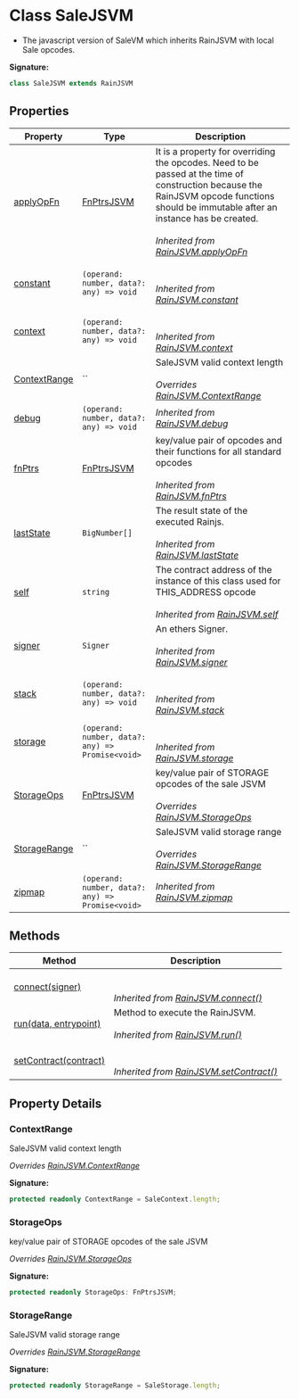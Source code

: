 
# Class SaleJSVM

- The javascript version of SaleVM which inherits RainJSVM with local Sale opcodes.

<b>Signature:</b>

```typescript
class SaleJSVM extends RainJSVM 
```

## Properties

|  Property | Type | Description |
|  --- | --- | --- |
|  [applyOpFn](./rainjsvm.md#applyOpFn-property) | [FnPtrsJSVM](../interfaces/fnptrsjsvm.md) | It is a property for overriding the opcodes. Need to be passed at the time of construction because the RainJSVM opcode functions should be immutable after an instance has be created.<br></br>*Inherited from [RainJSVM.applyOpFn](./rainjsvm.md#applyOpFn-property)* |
|  [constant](./rainjsvm.md#constant-property) | `(operand: number, data?: any) => void` | <br></br>*Inherited from [RainJSVM.constant](./rainjsvm.md#constant-property)* |
|  [context](./rainjsvm.md#context-property) | `(operand: number, data?: any) => void` | <br></br>*Inherited from [RainJSVM.context](./rainjsvm.md#context-property)* |
|  [ContextRange](./salejsvm.md#ContextRange-property) | `` | SaleJSVM valid context length<br></br>*Overrides [RainJSVM.ContextRange](./rainjsvm.md#ContextRange-property)* |
|  [debug](./rainjsvm.md#debug-property) | `(operand: number, data?: any) => void` | *Inherited from [RainJSVM.debug](./rainjsvm.md#debug-property)* |
|  [fnPtrs](./rainjsvm.md#fnPtrs-property) | [FnPtrsJSVM](../interfaces/fnptrsjsvm.md) | key/value pair of opcodes and their functions for all standard opcodes<br></br>*Inherited from [RainJSVM.fnPtrs](./rainjsvm.md#fnPtrs-property)* |
|  [lastState](./rainjsvm.md#lastState-property) | `BigNumber[]` | The result state of the executed Rainjs.<br></br>*Inherited from [RainJSVM.lastState](./rainjsvm.md#lastState-property)* |
|  [self](./rainjsvm.md#self-property) | `string` | The contract address of the instance of this class used for THIS\_ADDRESS opcode<br></br>*Inherited from [RainJSVM.self](./rainjsvm.md#self-property)* |
|  [signer](./rainjsvm.md#signer-property) | `Signer` | An ethers Signer.<br></br>*Inherited from [RainJSVM.signer](./rainjsvm.md#signer-property)* |
|  [stack](./rainjsvm.md#stack-property) | `(operand: number, data?: any) => void` | <br></br>*Inherited from [RainJSVM.stack](./rainjsvm.md#stack-property)* |
|  [storage](./rainjsvm.md#storage-property) | `(operand: number, data?: any) => Promise<void>` | <br></br>*Inherited from [RainJSVM.storage](./rainjsvm.md#storage-property)* |
|  [StorageOps](./salejsvm.md#StorageOps-property) | [FnPtrsJSVM](../interfaces/fnptrsjsvm.md) | key/value pair of STORAGE opcodes of the sale JSVM<br></br>*Overrides [RainJSVM.StorageOps](./rainjsvm.md#StorageOps-property)* |
|  [StorageRange](./salejsvm.md#StorageRange-property) | `` | SaleJSVM valid storage range<br></br>*Overrides [RainJSVM.StorageRange](./rainjsvm.md#StorageRange-property)* |
|  [zipmap](./rainjsvm.md#zipmap-property) | `(operand: number, data?: any) => Promise<void>` | *Inherited from [RainJSVM.zipmap](./rainjsvm.md#zipmap-property)* |

## Methods

|  Method | Description |
|  --- | --- |
|  [connect(signer)](./rainjsvm.md#connect-method-1) | <br></br>*Inherited from [RainJSVM.connect()](./rainjsvm.md#connect-method-1)* |
|  [run(data, entrypoint)](./rainjsvm.md#run-method-1) | Method to execute the RainJSVM.<br></br>*Inherited from [RainJSVM.run()](./rainjsvm.md#run-method-1)* |
|  [setContract(contract)](./rainjsvm.md#setContract-method-1) | <br></br>*Inherited from [RainJSVM.setContract()](./rainjsvm.md#setContract-method-1)* |

## Property Details

<a id="ContextRange-property"></a>

### ContextRange

SaleJSVM valid context length

*Overrides [RainJSVM.ContextRange](./rainjsvm.md#ContextRange-property)*

<b>Signature:</b>

```typescript
protected readonly ContextRange = SaleContext.length;
```

<a id="StorageOps-property"></a>

### StorageOps

key/value pair of STORAGE opcodes of the sale JSVM

*Overrides [RainJSVM.StorageOps](./rainjsvm.md#StorageOps-property)*

<b>Signature:</b>

```typescript
protected readonly StorageOps: FnPtrsJSVM;
```

<a id="StorageRange-property"></a>

### StorageRange

SaleJSVM valid storage range

*Overrides [RainJSVM.StorageRange](./rainjsvm.md#StorageRange-property)*

<b>Signature:</b>

```typescript
protected readonly StorageRange = SaleStorage.length;
```

